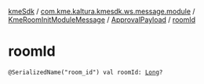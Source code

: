 [kmeSdk](../../../index.md) / [com.kme.kaltura.kmesdk.ws.message.module](../../index.md) / [KmeRoomInitModuleMessage](../index.md) / [ApprovalPayload](index.md) / [roomId](./room-id.md)

# roomId

`@SerializedName("room_id") val roomId: `[`Long`](https://kotlinlang.org/api/latest/jvm/stdlib/kotlin/-long/index.html)`?`